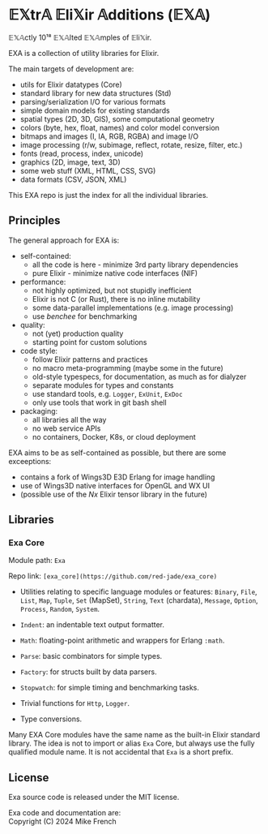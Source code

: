 # 𝔼𝕏tr𝔸 𝔼li𝕏ir 𝔸dditions (𝔼𝕏𝔸)

𝔼𝕏𝔸ctly 10¹⁸ 𝔼𝕏𝔸lted 𝔼𝕏𝔸mples of 𝔼li𝕏ir.

EXA is a collection of utility libraries for Elixir.

The main targets of development are:
- utils for Elixir datatypes (Core)
- standard library for new data structures (Std)
- parsing/serialization I/O for various formats
- simple domain models for existing standards
- spatial types (2D, 3D, GIS), some computational geometry
- colors (byte, hex, float, names) and color model conversion
- bitmaps and images (I, IA, RGB, RGBA) and image I/O
- image processing (r/w, subimage, reflect, rotate, resize, filter, etc.)
- fonts (read, process, index, unicode)
- graphics (2D, image, text, 3D)
- some web stuff (XML, HTML, CSS, SVG)
- data formats (CSV, JSON, XML)

This EXA repo is just the index for all the individual libraries.

## Principles

The general approach for EXA is:
- self-contained:
  - all the code is here - minimize 3rd party library dependencies 
  - pure Elixir - minimize native code interfaces (NIF)
- performance:
  - not highly optimized, but not stupidly inefficient
  - Elixir is not C (or Rust), there is no inline mutability
  - some data-parallel implementations (e.g. image processing)
  - use _benchee_ for benchmarking
- quality:
  - not (yet) production quality 
  - starting point for custom solutions
- code style:
  - follow Elixir patterns and practices
  - no macro meta-programming (maybe some in the future)
  - old-style typespecs, for documentation, as much as for dialyzer
  - separate modules for types and constants
  - use standard tools, e.g. `Logger`, `ExUnit`, `ExDoc`
  - only use tools that work in git bash shell
- packaging:
  - all libraries all the way
  - no web service APIs
  - no containers, Docker, K8s, or cloud deployment

EXA aims to be as self-contained as possible, 
but there are some exceeptions:
- contains a fork of Wings3D E3D Erlang for image handling
- use of Wings3D native interfaces for OpenGL and WX UI
- (possible use of the _Nx_ Elixir tensor library in the future)

## Libraries

### Exa Core 

Module path: `Exa`

Repo link: `[exa_core](https://github.com/red-jade/exa_core)`

- Utilities relating to specific language modules or features:
  `Binary`, `File`, `List`, `Map`, `Tuple`, `Set` (MapSet), `String`,
  `Text` (chardata), `Message`, `Option`, `Process`, `Random`, `System`.
  
- `Indent`: an indentable text output formatter.
  
- `Math`: floating-point arithmetic and wrappers for Erlang `:math`.

- `Parse`: basic combinators for simple types.

- `Factory`: for structs built by data parsers.

- `Stopwatch`: for simple timing and benchmarking tasks.

- Trivial functions for `Http`, `Logger`.

- Type conversions.

Many EXA Core modules have the same name as the 
built-in Elixir standard library.
The idea is not to import or alias `Exa` Core, 
but always use the fully qualified module name.
It is not accidental that `Exa` is a short prefix.

## License

Exa source code is released under the MIT license.

Exa code and documentation are:<br>
Copyright (C) 2024 Mike French


